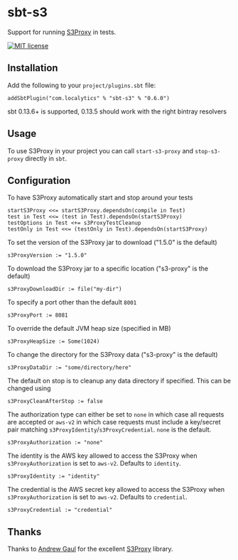 sbt-s3
===============

Support for running [S3Proxy](https://github.com/andrewgaul/s3proxy) in tests.

[![MIT license](https://img.shields.io/badge/license-MIT%20License-blue.svg)](LICENSE) 

Installation
------------
Add the following to your `project/plugins.sbt` file:

```
addSbtPlugin("com.localytics" % "sbt-s3" % "0.6.0")
```

sbt 0.13.6+ is supported, 0.13.5 should work with the right bintray resolvers

Usage
-----

To use S3Proxy in your project you can call `start-s3-proxy` and `stop-s3-proxy` directly in `sbt`.

Configuration
-------------

To have S3Proxy automatically start and stop around your tests

```
startS3Proxy <<= startS3Proxy.dependsOn(compile in Test)
test in Test <<= (test in Test).dependsOn(startS3Proxy)
testOptions in Test <+= s3ProxyTestCleanup
testOnly in Test <<= (testOnly in Test).dependsOn(startS3Proxy)
```

To set the version of the S3Proxy jar to download ("1.5.0" is the default)

```
s3ProxyVersion := "1.5.0"
```

To download the S3Proxy jar to a specific location ("s3-proxy" is the default)

```
s3ProxyDownloadDir := file("my-dir")
```

To specify a port other than the default `8001`

```
s3ProxyPort := 8081
```

To override the default JVM heap size (specified in MB)

```
s3ProxyHeapSize := Some(1024)
```

To change the directory for the S3Proxy data ("s3-proxy" is the default)

```
s3ProxyDataDir := "some/directory/here"
```

The default on stop is to cleanup any data directory if specified. This can be changed using

```
s3ProxyCleanAfterStop := false
```

The authorization type can either be set to `none` in which case all requests are accepted or `aws-v2` in which case
requests must include a key/secret pair matching `s3ProxyIdentity`/`s3ProxyCredential`. `none` is the default.

```
s3ProxyAuthorization := "none"
```

The identity is the AWS key allowed to access the S3Proxy when `s3ProxyAuthorization` is set to `aws-v2`. Defaults to `identity`.

```
s3ProxyIdentity := "identity"
```

The credential is the AWS secret key allowed to access the S3Proxy when `s3ProxyAuthorization` is set to `aws-v2`. Defaults to `credential`.

```
s3ProxyCredential := "credential"
```

Thanks
------

Thanks to [Andrew Gaul](https://github.com/andrewgaul) for the excellent [S3Proxy](https://github.com/andrewgaul/s3proxy) library.
